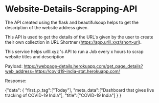 # Website-Details-Scrapping-API
The API created using the flask and beautifulsoup helps to get the description of the website address given.

This API is used to get the details of the URL's given by the user to create their own collection in URL Shortner (https://app.urlll.xyz/short-url). 

This service helps urlll.xyz 's API to run a Job every x hours to scrap website titles and description

Payload: https://webpage-details.herokuapp.com/get_page_details?web_address=https://covid19-india-stat.herokuapp.com/
 
Response:
 
{"data":
      {
        "first_p_tag":["Today"],
        "meta_data":["Dashboard that gives live tracking of COVID-19 India"],
        "title":["COVID-19 India"]
      }
}
